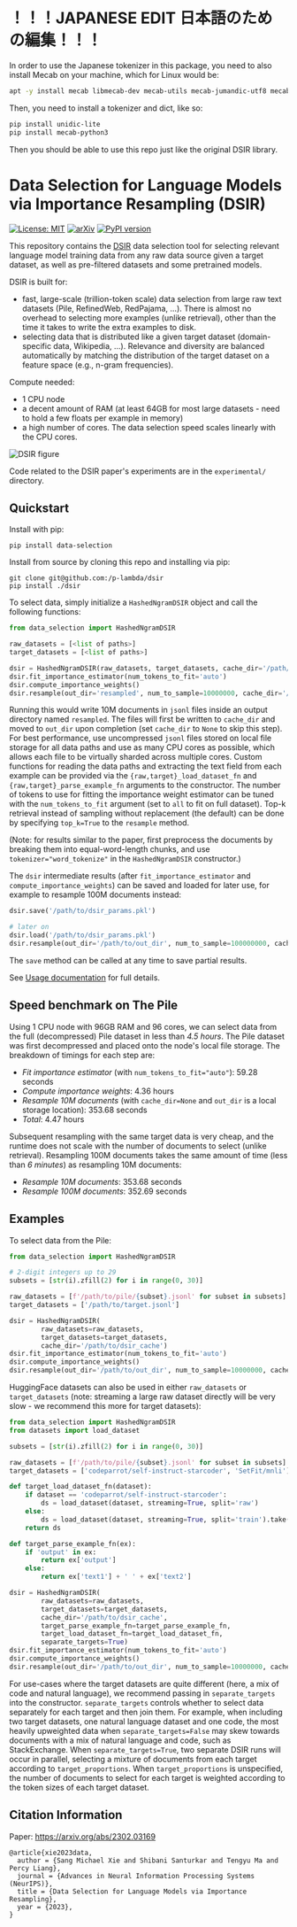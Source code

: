 # ！！！JAPANESE EDIT 日本語のための編集！！！

In order to use the Japanese tokenizer in this package, you need to also install Mecab on your machine, which for Linux would be:

```bash
apt -y install mecab libmecab-dev mecab-utils mecab-jumandic-utf8 mecab-naist-jdic python3-mecab
```

Then, you need to install a tokenizer and dict, like so:

```bash
pip install unidic-lite
pip install mecab-python3
```

Then you should be able to use this repo just like the original DSIR library.

# Data Selection for Language Models via Importance Resampling (DSIR)
[![License: MIT](https://img.shields.io/badge/License-MIT-yellow.svg)](https://opensource.org/licenses/MIT)
[![arXiv](https://img.shields.io/badge/arXiv-2305.10429-00ff00.svg)](https://arxiv.org/abs/2302.03169)
[![PyPI version](https://badge.fury.io/py/data-selection.svg)](https://badge.fury.io/py/data-selection)

This repository contains the [DSIR](https://arxiv.org/abs/2302.03169) data selection tool for selecting relevant language model training data from any raw data source given a target dataset, as well as pre-filtered datasets and some pretrained models.

DSIR is built for:
- fast, large-scale (trillion-token scale) data selection from large raw text datasets (Pile, RefinedWeb, RedPajama, ...). There is almost no overhead to selecting more examples (unlike retrieval), other than the time it takes to write the extra examples to disk.
- selecting data that is distributed like a given target dataset (domain-specific data, Wikipedia, ...). Relevance and diversity are balanced automatically by matching the distribution of the target dataset on a feature space (e.g., n-gram frequencies).

Compute needed:
- 1 CPU node
- a decent amount of RAM (at least 64GB for most large datasets - need to hold a few floats per example in memory)
- a high number of cores. The data selection speed scales linearly with the CPU cores.

![DSIR figure](fig1.png)

Code related to the DSIR paper's experiments are in the `experimental/` directory.

## Quickstart

Install with pip:
```
pip install data-selection
```

Install from source by cloning this repo and installing via pip:
```
git clone git@github.com:/p-lambda/dsir
pip install ./dsir
```

To select data, simply initialize a `HashedNgramDSIR` object and call the following functions:
```python
from data_selection import HashedNgramDSIR

raw_datasets = [<list of paths>]
target_datasets = [<list of paths>]

dsir = HashedNgramDSIR(raw_datasets, target_datasets, cache_dir='/path/to/dsir_cache')
dsir.fit_importance_estimator(num_tokens_to_fit='auto')
dsir.compute_importance_weights()
dsir.resample(out_dir='resampled', num_to_sample=10000000, cache_dir='/path/to/resampled_cache')
```
Running this would write 10M documents in `jsonl` files inside an output directory named `resampled`. The files will first be written to `cache_dir` and moved to `out_dir` upon completion (set `cache_dir` to `None` to skip this step). For best performance, use uncompressed `jsonl` files stored on local file storage for all data paths and use as many CPU cores as possible, which allows each file to be virtually sharded across multiple cores. Custom functions for reading the data paths and extracting the text field from each example can be provided via the
`{raw,target}_load_dataset_fn` and `{raw,target}_parse_example_fn` arguments to the constructor. The number of tokens to use for fitting the importance weight estimator can be tuned with the `num_tokens_to_fit` argument (set to `all` to fit on full dataset). Top-k retrieval instead of sampling without replacement (the default) can be done by specifying `top_k=True` to the `resample` method.

(Note: for results similar to the paper, first preprocess the documents by breaking them into equal-word-length chunks, and use `tokenizer="word_tokenize"` in the `HashedNgramDSIR` constructor.)
 
The `dsir` intermediate results (after `fit_importance_estimator` and `compute_importance_weights`) can be saved and loaded for later use, for example to resample 100M documents instead:
```python
dsir.save('/path/to/dsir_params.pkl')

# later on
dsir.load('/path/to/dsir_params.pkl')
dsir.resample(out_dir='/path/to/out_dir', num_to_sample=100000000, cache_dir='/path/to/resampled_cache')
```
The `save` method can be called at any time to save partial results.

See [Usage documentation](data_selection/README.md) for full details.


## Speed benchmark on The Pile
Using 1 CPU node with 96GB RAM and 96 cores, we can select data from the full (decompressed) Pile dataset in less than *4.5 hours*.
The Pile dataset was first decompressed and placed onto the node's local file storage. The breakdown of timings for each step are:
- *Fit importance estimator* (with `num_tokens_to_fit="auto"`): 59.28 seconds
- *Compute importance weights*: 4.36 hours
- *Resample 10M documents* (with `cache_dir=None` and `out_dir` is a local storage location): 353.68 seconds
- *Total*: 4.47 hours

Subsequent resampling with the same target data is very cheap, and the runtime does not scale with the number of documents to select (unlike retrieval). Resampling 100M documents takes the same amount of time (less than *6 minutes*) as resampling 10M documents:
- *Resample 10M documents*: 353.68 seconds
- *Resample 100M documents*: 352.69 seconds

## Examples

To select data from the Pile:
```python
from data_selection import HashedNgramDSIR

# 2-digit integers up to 29
subsets = [str(i).zfill(2) for i in range(0, 30)]

raw_datasets = [f'/path/to/pile/{subset}.jsonl' for subset in subsets]
target_datasets = ['/path/to/target.jsonl']

dsir = HashedNgramDSIR(
        raw_datasets=raw_datasets,
        target_datasets=target_datasets,
        cache_dir='/path/to/dsir_cache')
dsir.fit_importance_estimator(num_tokens_to_fit='auto')
dsir.compute_importance_weights()
dsir.resample(out_dir='/path/to/out_dir', num_to_sample=10000000, cache_dir='/path/to/resample_cache')
```

HuggingFace datasets can also be used in either `raw_datasets` or `target_datasets` (note: streaming a large raw dataset directly will be very slow - we recommend this more for target datasets):
```python
from data_selection import HashedNgramDSIR
from datasets import load_dataset

subsets = [str(i).zfill(2) for i in range(0, 30)]

raw_datasets = [f'/path/to/pile/{subset}.jsonl' for subset in subsets]
target_datasets = ['codeparrot/self-instruct-starcoder', 'SetFit/mnli']

def target_load_dataset_fn(dataset):
    if dataset == 'codeparrot/self-instruct-starcoder':
        ds = load_dataset(dataset, streaming=True, split='raw')
    else:
        ds = load_dataset(dataset, streaming=True, split='train').take(10000)
    return ds

def target_parse_example_fn(ex):
    if 'output' in ex:
        return ex['output']
    else:
        return ex['text1'] + ' ' + ex['text2']

dsir = HashedNgramDSIR(
        raw_datasets=raw_datasets,
        target_datasets=target_datasets,
        cache_dir='/path/to/dsir_cache',
        target_parse_example_fn=target_parse_example_fn,
        target_load_dataset_fn=target_load_dataset_fn,
        separate_targets=True)
dsir.fit_importance_estimator(num_tokens_to_fit='auto')
dsir.compute_importance_weights()
dsir.resample(out_dir='/path/to/out_dir', num_to_sample=10000000, cache_dir='/path/to/resample_cache')
```
For use-cases where the target datasets are quite different (here, a mix of code and natural language), we recommend passing in `separate_targets` into the constructor. `separate_targets` controls whether to select data separately for each target and then join them. For example, when including two target datasets, one natural language dataset and one code, the most heavily upweighted data when `separate_targets=False` may skew towards documents with a mix of natural language and code, such as StackExchange. When `separate_targets=True`, two separate DSIR runs will occur in parallel, selecting a mixture of documents from each target according to `target_proportions`. When `target_proportions` is unspecified, the number of documents to select for each target is weighted according to the token sizes of each target dataset.


## Citation Information
Paper: <https://arxiv.org/abs/2302.03169>
```
@article{xie2023data,
  author = {Sang Michael Xie and Shibani Santurkar and Tengyu Ma and Percy Liang},
  journal = {Advances in Neural Information Processing Systems (NeurIPS)},
  title = {Data Selection for Language Models via Importance Resampling},
  year = {2023},
}
```

